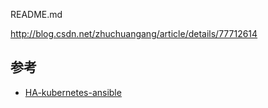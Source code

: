 README.md

http://blog.csdn.net/zhuchuangang/article/details/77712614
## 参考

* [HA-kubernetes-ansible](https://github.com/pawankkamboj/HA-kubernetes-ansible)